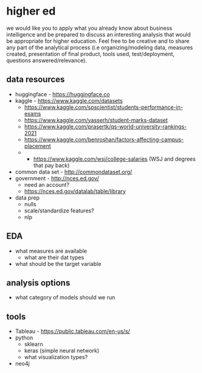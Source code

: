 # higher ed
we would like you to apply what you already know about business intelligence and be prepared to discuss an interesting analysis that would be appropriate for higher education. Feel free to be creative and to share any part of the analytical process (i.e organizing/modeling data, measures created, presentation of final product, tools used, test/deployment, questions answered/relevance). 

## data resources
- huggingface - https://huggingface.co
- kaggle - https://www.kaggle.com/datasets
  - https://www.kaggle.com/spscientist/students-performance-in-exams
  - https://www.kaggle.com/yasserh/student-marks-dataset
  - https://www.kaggle.com/prasertk/qs-world-university-rankings-2021
  - https://www.kaggle.com/benroshan/factors-affecting-campus-placement
  - * https://www.kaggle.com/wsj/college-salaries (WSJ and degrees that pay back)
- common data set - http://commondataset.org/
- government - http://nces.ed.gov/
  - need an account?
  - https://nces.ed.gov/datalab/table/library
- data prep
  - nulls
  - scale/standardize features?
  - nlp

## EDA
- what measures are available
  - what are their dat types
- what should be the target variable


## analysis options
- what category of models should we run


## tools
- Tableau - https://public.tableau.com/en-us/s/
- python
  - sklearn
  - keras (simple neural network)
  - what visualization types?
- neo4j
